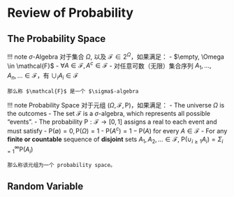 # Review of Probability

## The Probability Space

!!! note $\sigma$-Algebra
    对于集合 $\Omega$, 以及 $\mathcal{F} \in 2^{\Omega}$，如果满足：
    - $\empty, \Omega \in \mathcal{F}$
    - $\forall A \in \mathcal{F}, A^c \in \mathcal{F}$
    - 对任意可数（无限）集合序列 $A_1, \ldots, A_n, \ldots \in \mathcal{F}$，有 $\cup_i A_i\in \mathcal{F}$

    那么称 $\mathcal{F}$ 是一个 $\sigma$-algebra

!!! note Probability Space
    对于元组 $(\Omega, \mathcal{F}, \mathrm{P})$，如果满足：
    - The universe $\Omega$ is the outcomes
    - The set $\mathcal{F}$ is a $\sigma$-algebra, which represents all possible “events”.
    - The probability $\mathrm{P}: \mathcal{F}\rightarrow [0,1]$ assigns a real to each event and must satisfy
      - $\mathrm{P}(\emptyset) = 0, \mathrm{P}(\Omega)=1$ 
      - $\mathrm{P}(A^c) = 1 - \mathrm{P}(A)$ for every $A \in \mathcal{F}$
      - For any **finite or countable** sequence of **disjoint** sets $A_1,A_2,\dots\in\mathcal{F}$, $\mathrm{P}(\cup_{i\ge 1}A_i) = \Sigma_{i=1}^\infty\mathrm{P}(A_i)$

    那么称该元组为一个 probability space。

## Random Variable
